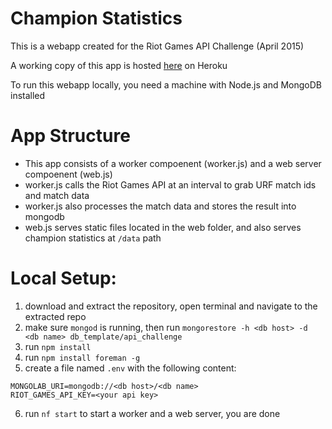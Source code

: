 # Champion Statistics
This is a webapp created for the Riot Games API Challenge (April 2015)

A working copy of this app is hosted <a href="https://api-challenge-web.herokuapp.com/" target="_blank">here</a> on Heroku

To run this webapp locally, you need a machine with Node.js and MongoDB installed

# App Structure
- This app consists of a worker compoenent (worker.js) and a web server compoenent (web.js)
- worker.js calls the Riot Games API at an interval to grab URF match ids and match data
- worker.js also processes the match data and stores the result into mongodb
- web.js serves static files located in the web folder, and also serves champion statistics at `/data` path

# Local Setup:
1. download and extract the repository, open terminal and navigate to the extracted repo
2. make sure `mongod` is running, then run `mongorestore -h <db host> -d <db name> db_template/api_challenge`
3. run `npm install`
4. run `npm install foreman -g`
5. create a file named `.env` with the following content:
<pre><code>MONGOLAB_URI=mongodb://&lt;db host&gt;/&lt;db name&gt;
RIOT_GAMES_API_KEY=&lt;your api key&gt;</code></pre>
6. run `nf start` to start a worker and a web server, you are done

